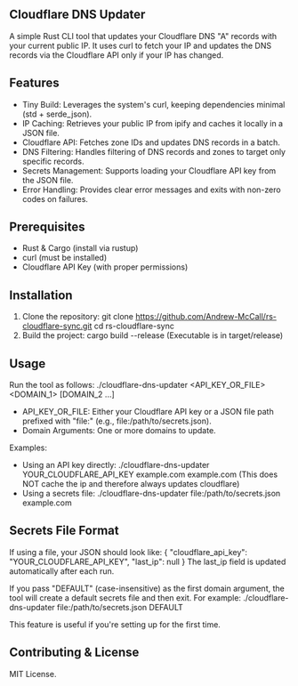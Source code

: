 Cloudflare DNS Updater
----------------------
A simple Rust CLI tool that updates your Cloudflare DNS "A" records with your current public IP. It uses curl to fetch your IP and updates the DNS records via the Cloudflare API only if your IP has changed.

Features
--------
- Tiny Build: Leverages the system's curl, keeping dependencies minimal (std + serde_json).
- IP Caching: Retrieves your public IP from ipify and caches it locally in a JSON file.
- Cloudflare API: Fetches zone IDs and updates DNS records in a batch.
- DNS Filtering: Handles filtering of DNS records and zones to target only specific records.
- Secrets Management: Supports loading your Cloudflare API key from the JSON file.
- Error Handling: Provides clear error messages and exits with non-zero codes on failures.

Prerequisites
-------------
- Rust & Cargo (install via rustup)
- curl (must be installed)
- Cloudflare API Key (with proper permissions)

Installation
------------
1. Clone the repository:
   git clone https://github.com/Andrew-McCall/rs-cloudflare-sync.git
   cd rs-cloudflare-sync
2. Build the project:
   cargo build --release
   (Executable is in target/release)

Usage
-----
Run the tool as follows:
   ./cloudflare-dns-updater <API_KEY_OR_FILE> <DOMAIN_1> [DOMAIN_2 ...]

- API_KEY_OR_FILE: Either your Cloudflare API key or a JSON file path prefixed with "file:" (e.g., file:/path/to/secrets.json).
- Domain Arguments: One or more domains to update.

Examples:
- Using an API key directly:
   ./cloudflare-dns-updater YOUR_CLOUDFLARE_API_KEY example.com example.com
  (This does NOT cache the ip and therefore always updates cloudflare)
- Using a secrets file:
   ./cloudflare-dns-updater file:/path/to/secrets.json example.com

Secrets File Format
-------------------
If using a file, your JSON should look like:
{
  "cloudflare_api_key": "YOUR_CLOUDFLARE_API_KEY",
  "last_ip": null
}
The last_ip field is updated automatically after each run.

If you pass "DEFAULT" (case-insensitive) as the first domain argument, the tool will create a default secrets file and then exit. For example:
   ./cloudflare-dns-updater file:/path/to/secrets.json DEFAULT

This feature is useful if you're setting up for the first time.

Contributing & License
----------------------
MIT License.
